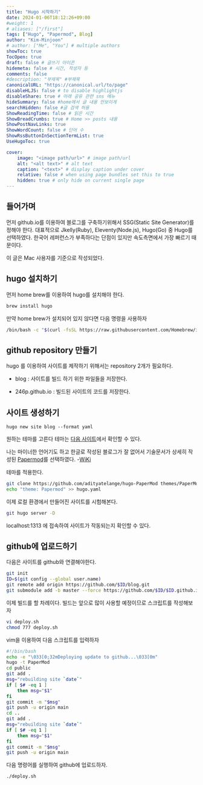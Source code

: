 ```yaml
---
title: "Hugo 시작하기"
date: 2024-01-06T18:12:26+09:00
#weight: 1
# aliases: ["/first"]
tags: ["Hugo", "Papermod", Blog]
author: "Kim-Minjoon"
# author: ["Me", "You"] # multiple authors
showToc: true
TocOpen: true
draft: false # 글쓰기 아이콘
hidemeta: false # 시간, 작성자 등 
comments: false
#description: "부제목" #부재목
canonicalURL: "https://canonical.url/to/page"
disableHLJS: false # to disable highlightjs
disableShare: true # 아래 공유 관련 sns 메뉴 
hideSummary: false #home에서 글 내용 안보이게
searchHidden: false #글 검색 허용
ShowReadingTime: false # 읽은 시간
ShowBreadCrumbs: true # Home >> posts 내용
ShowPostNavLinks: true
ShowWordCount: false # 단어 수
ShowRssButtonInSectionTermList: true
UseHugoToc: true

cover:
    image: "<image path/url>" # image path/url
    alt: "<alt text>" # alt text
    caption: "<text>" # display caption under cover
    relative: false # when using page bundles set this to true
    hidden: true # only hide on current single page
---
```



## 들어가며
먼저 github.io를 이용하여 블로그를 구축하기위해서 SSG(Static Site Generator)를 정해야 한다.
대표적으로 Jkelly(Ruby), Eleventy(Node.js), Hugo(Go) 중 Hugo를 선택하였다. 한국어 레퍼런스가 부족하다는 단점이 있지만 속도측면에서 가장 빠르기 때문이다.

이 글은 Mac 사용자를 기준으로 작성되었다.


## hugo 설치하기

먼저 home brew를 이용하여 hugo를 설치해야 한다.
```.sh
brew install hugo
```
만약 home brew가 설치되어 있지 않다면 다음 명령을 사용하자
```.sh
/bin/bash -c "$(curl -fsSL https://raw.githubusercontent.com/Homebrew/install/HEAD/install.sh)"
```


## github repository 만들기

hugo 를 이용하여 사이트를 제작하기 위해서는 repository 2개가 필요하다.

- blog : 사이트를 빌드 하기 위한 파일들을 저장한다.

- 246p.github.io : 빌드된 사이트의 코드를 저장한다.


## 사이트 생성하기
```
hugo new site blog --format yaml
```

원하는 테마를 고른다 테마는 [다음 사이트](https://themes.gohugo.io/)에서 확인할 수 있다.

나는 마이너한 언어기도 하고 한글로 작성된 블로그가 잘 없어서 기술문서가 상세히 작성된 [Papermod](https://themes.gohugo.io/themes/hugo-papermod/)를 선택하였다. -[WiKi](https://github.com/adityatelange/hugo-PaperMod/wiki)

테마를 적용한다.
```.sh
git clone https://github.com/adityatelange/hugo-PaperMod themes/PaperMod --depth=1
echo "theme: Papermod" >> hugo.yaml
```


이제 로컬 환경에서 만들어진 사이트를 시험해본다.
```.sh
git hugo server -D
```

localhost:1313 에 접속하여 사이트가 작동되는지 확인할 수 있다.


## github에 업로드하기
다음은 사이트를 github와 연결해야한다.

```.sh
git init
ID=$(git config --global user.name)
git remote add origin https://github.com/$ID/blog.git
git submodule add -b master --force https://github.com/$ID/$ID.github.io.git public
```
이제 빌드를 할 차례이다. 빌드는 앞으로 많이 사용할 예정이므로 스크립트를 작성해보자

```.sh
vi deploy.sh
chmod 777 deploy.sh
```

vim을 이용하여 다음 스크립트를 입력하자
```.sh
#!/bin/bash 
echo -e "\033[0;32mDeploying update to github...\033[0m"
hugo -t PaperMod
cd public
git add .
msg="rebuilding site `date`"
if [ $# -eq 1 ]
	then msg="$1"
fi
git commit -m "$msg"
git push -u origin main
cd ..
git add .
msg="rebuilding site `date`"
if [ $# -eq 1 ]
	then msg="$1"
fi
git commit -m "$msg"
git push -u origin main
```
다음 명령어를 실행하여 github에 업로드하자.
```
./deploy.sh
```
